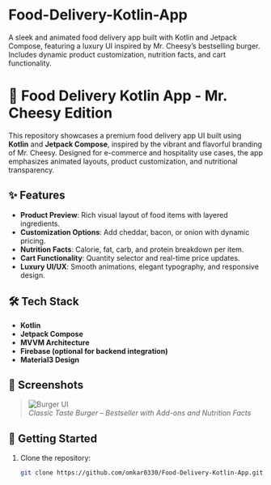 # Food-Delivery-Kotlin-App
A sleek and animated food delivery app built with Kotlin and Jetpack Compose, featuring a luxury UI inspired by Mr. Cheesy’s bestselling burger. Includes dynamic product customization, nutrition facts, and cart functionality.
# 🍔 Food Delivery Kotlin App - Mr. Cheesy Edition

This repository showcases a premium food delivery app UI built using **Kotlin** and **Jetpack Compose**, inspired by the vibrant and flavorful branding of Mr. Cheesy. Designed for e-commerce and hospitality use cases, the app emphasizes animated layouts, product customization, and nutritional transparency.

## ✨ Features

- **Product Preview**: Rich visual layout of food items with layered ingredients.
- **Customization Options**: Add cheddar, bacon, or onion with dynamic pricing.
- **Nutrition Facts**: Calorie, fat, carb, and protein breakdown per item.
- **Cart Functionality**: Quantity selector and real-time price updates.
- **Luxury UI/UX**: Smooth animations, elegant typography, and responsive design.

## 🛠️ Tech Stack

- **Kotlin**
- **Jetpack Compose**
- **MVVM Architecture**
- **Firebase (optional for backend integration)**
- **Material3 Design**

## 📸 Screenshots

> ![Burger UI](link-to-your-screenshot.png)  
> *Classic Taste Burger – Bestseller with Add-ons and Nutrition Facts*

## 🚀 Getting Started

1. Clone the repository:
   ```bash
   git clone https://github.com/omkar0330/Food-Delivery-Kotlin-App.git
